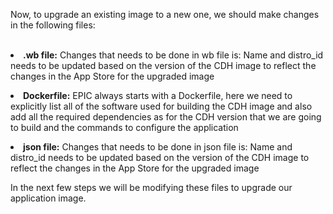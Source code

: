 Now, to upgrade an existing image to a new one, we should make changes in the following files:
<br>
<br><b><li>.wb file:</b> Changes that needs to be done in wb file is: Name and distro_id needs to be updated based on the version of the CDH image to reflect the changes in the App Store for the upgraded image

<b><li>Dockerfile:</b> EPIC always starts with a Dockerfile, here we need to explicitly list all of the software used for building the CDH image and also add all the required dependencies as for the CDH  version that we are going to build and the commands to configure the application

<b><li>json file:</b> Changes that needs to be done in json file is: Name and distro_id needs to be updated based on the version of the CDH image to reflect the changes in the App Store for the upgraded image

In the next few steps we will be modifying these files to upgrade our application image.


